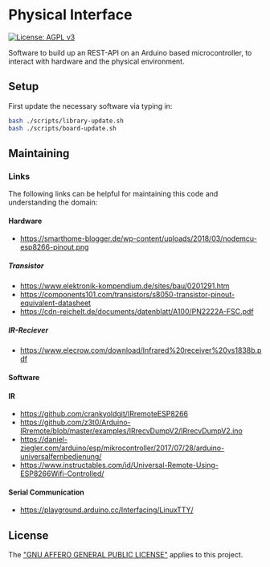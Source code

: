 # Physical Interface

[![License: AGPL v3](https://img.shields.io/badge/License-AGPL%20v3-blue.svg)](https://www.gnu.org/licenses/agpl-3.0)

Software to build up an REST-API on an Arduino based microcontroller, to interact with hardware and the physical environment.

## Setup

First update the necessary software via typing in:

```bash
bash ./scripts/library-update.sh
bash ./scripts/board-update.sh
```

## Maintaining

### Links
The following links can be helpful for maintaining this code and understanding the domain:

#### Hardware
- https://smarthome-blogger.de/wp-content/uploads/2018/03/nodemcu-esp8266-pinout.png

##### Transistor
- https://www.elektronik-kompendium.de/sites/bau/0201291.htm
- https://components101.com/transistors/s8050-transistor-pinout-equivalent-datasheet
- https://cdn-reichelt.de/documents/datenblatt/A100/PN2222A-FSC.pdf

##### IR-Reciever
- https://www.elecrow.com/download/Infrared%20receiver%20vs1838b.pdf

#### Software

#### IR
- https://github.com/crankyoldgit/IRremoteESP8266
- https://github.com/z3t0/Arduino-IRremote/blob/master/examples/IRrecvDumpV2/IRrecvDumpV2.ino
- https://daniel-ziegler.com/arduino/esp/mikrocontroller/2017/07/28/arduino-universalfernbedienung/
- https://www.instructables.com/id/Universal-Remote-Using-ESP8266Wifi-Controlled/

#### Serial Communication
- https://playground.arduino.cc/Interfacing/LinuxTTY/

## License
The ["GNU AFFERO GENERAL PUBLIC LICENSE"](./LICENSE.txt) applies to this project.

